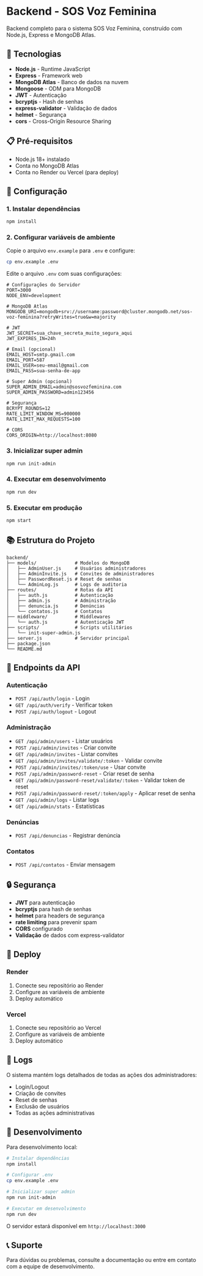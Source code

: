 # Backend - SOS Voz Feminina

Backend completo para o sistema SOS Voz Feminina, construído com Node.js, Express e MongoDB Atlas.

## 🚀 Tecnologias

- **Node.js** - Runtime JavaScript
- **Express** - Framework web
- **MongoDB Atlas** - Banco de dados na nuvem
- **Mongoose** - ODM para MongoDB
- **JWT** - Autenticação
- **bcryptjs** - Hash de senhas
- **express-validator** - Validação de dados
- **helmet** - Segurança
- **cors** - Cross-Origin Resource Sharing

## 📋 Pré-requisitos

- Node.js 18+ instalado
- Conta no MongoDB Atlas
- Conta no Render ou Vercel (para deploy)

## 🔧 Configuração

### 1. Instalar dependências

```bash
npm install
```

### 2. Configurar variáveis de ambiente

Copie o arquivo `env.example` para `.env` e configure:

```bash
cp env.example .env
```

Edite o arquivo `.env` com suas configurações:

```env
# Configurações do Servidor
PORT=3000
NODE_ENV=development

# MongoDB Atlas
MONGODB_URI=mongodb+srv://username:password@cluster.mongodb.net/sos-voz-feminina?retryWrites=true&w=majority

# JWT
JWT_SECRET=sua_chave_secreta_muito_segura_aqui
JWT_EXPIRES_IN=24h

# Email (opcional)
EMAIL_HOST=smtp.gmail.com
EMAIL_PORT=587
EMAIL_USER=seu-email@gmail.com
EMAIL_PASS=sua-senha-de-app

# Super Admin (opcional)
SUPER_ADMIN_EMAIL=admin@sosvozfeminina.com
SUPER_ADMIN_PASSWORD=admin123456

# Segurança
BCRYPT_ROUNDS=12
RATE_LIMIT_WINDOW_MS=900000
RATE_LIMIT_MAX_REQUESTS=100

# CORS
CORS_ORIGIN=http://localhost:8080
```

### 3. Inicializar super admin

```bash
npm run init-admin
```

### 4. Executar em desenvolvimento

```bash
npm run dev
```

### 5. Executar em produção

```bash
npm start
```

## 📚 Estrutura do Projeto

```
backend/
├── models/              # Modelos do MongoDB
│   ├── AdminUser.js     # Usuários administradores
│   ├── AdminInvite.js   # Convites de administradores
│   ├── PasswordReset.js # Reset de senhas
│   └── AdminLog.js      # Logs de auditoria
├── routes/              # Rotas da API
│   ├── auth.js          # Autenticação
│   ├── admin.js         # Administração
│   ├── denuncia.js      # Denúncias
│   └── contatos.js      # Contatos
├── middleware/          # Middlewares
│   └── auth.js          # Autenticação JWT
├── scripts/             # Scripts utilitários
│   └── init-super-admin.js
├── server.js            # Servidor principal
├── package.json
└── README.md
```

## 🔌 Endpoints da API

### Autenticação
- `POST /api/auth/login` - Login
- `GET /api/auth/verify` - Verificar token
- `POST /api/auth/logout` - Logout

### Administração
- `GET /api/admin/users` - Listar usuários
- `POST /api/admin/invites` - Criar convite
- `GET /api/admin/invites` - Listar convites
- `GET /api/admin/invites/validate/:token` - Validar convite
- `POST /api/admin/invites/:token/use` - Usar convite
- `POST /api/admin/password-reset` - Criar reset de senha
- `GET /api/admin/password-reset/validate/:token` - Validar token de reset
- `POST /api/admin/password-reset/:token/apply` - Aplicar reset de senha
- `GET /api/admin/logs` - Listar logs
- `GET /api/admin/stats` - Estatísticas

### Denúncias
- `POST /api/denuncias` - Registrar denúncia

### Contatos
- `POST /api/contatos` - Enviar mensagem

## 🔒 Segurança

- **JWT** para autenticação
- **bcryptjs** para hash de senhas
- **helmet** para headers de segurança
- **rate limiting** para prevenir spam
- **CORS** configurado
- **Validação** de dados com express-validator

## 🚀 Deploy

### Render

1. Conecte seu repositório ao Render
2. Configure as variáveis de ambiente
3. Deploy automático

### Vercel

1. Conecte seu repositório ao Vercel
2. Configure as variáveis de ambiente
3. Deploy automático

## 📝 Logs

O sistema mantém logs detalhados de todas as ações dos administradores:

- Login/Logout
- Criação de convites
- Reset de senhas
- Exclusão de usuários
- Todas as ações administrativas

## 🔧 Desenvolvimento

Para desenvolvimento local:

```bash
# Instalar dependências
npm install

# Configurar .env
cp env.example .env

# Inicializar super admin
npm run init-admin

# Executar em desenvolvimento
npm run dev
```

O servidor estará disponível em `http://localhost:3000`

## 📞 Suporte

Para dúvidas ou problemas, consulte a documentação ou entre em contato com a equipe de desenvolvimento.
